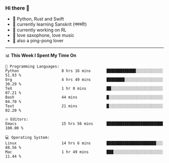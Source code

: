 ### Hi there 👋

- 📙 Python, Rust and Swift
- 🌱 currently learning Sanskrit (नमस्ते!)
- 🔭 currently working on RL
- 🎷 love saxophone, love music
- 🏓 also a ping-pong lover

<!--
**ZiqinGong/ZiqinGong** is a ✨ _special_ ✨ repository because its `README.md` (this file) appears on your GitHub profile.

Here are some ideas to get you started:

- 🔭 I’m currently working on ...
- 🌱 I’m currently learning ...
- 👯 I’m looking to collaborate on ...
- 🤔 I’m looking for help with ...
- 💬 Ask me about ...
- 📫 gongzq0301@sjtu.edu.cn
- 😄 Pronouns: ...
- ⚡ Fun fact: ...
-->

---

<!--START_SECTION:waka-->
📊 **This Week I Spent My Time On** 

```text
💬 Programming Languages: 
Python                   8 hrs 16 mins       █████████████░░░░░░░░░░░░   51.93 % 
Org                      4 hrs 49 mins       ████████░░░░░░░░░░░░░░░░░   30.29 % 
TeX                      1 hr 8 mins         ██░░░░░░░░░░░░░░░░░░░░░░░   07.21 % 
Bash                     44 mins             █░░░░░░░░░░░░░░░░░░░░░░░░   04.70 % 
Text                     21 mins             █░░░░░░░░░░░░░░░░░░░░░░░░   02.20 % 

🔥 Editors: 
Emacs                    15 hrs 56 mins      █████████████████████████   100.00 % 

💻 Operating System: 
Linux                    14 hrs 6 mins       ██████████████████████░░░   88.56 % 
Mac                      1 hr 49 mins        ███░░░░░░░░░░░░░░░░░░░░░░   11.44 % 
```


<!--END_SECTION:waka-->
